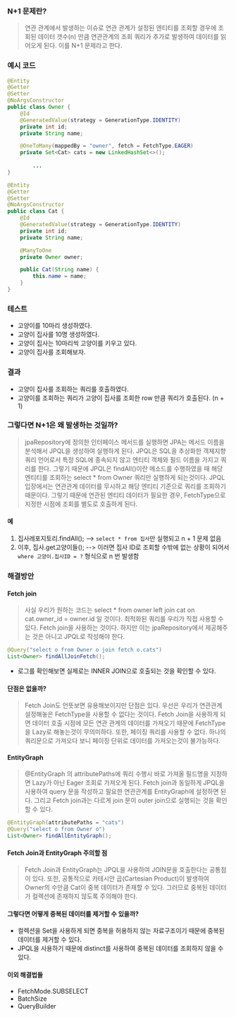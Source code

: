 ### N+1 문제란?
> 연관 관계에서 발생하는 이슈로 연관 관계가 설정된 엔티티를 조회할 경우에 조회된 데이터 갯수(n) 만큼 연관관계의 조회 쿼리가 추가로 발생하여 데이터를 읽어오게 된다. 이를 N+1 문제라고 한다.

### 예시 코드
```java
@Entity
@Getter
@Setter
@NoArgsConstructor
public class Owner {
    @Id
    @GeneratedValue(strategy = GenerationType.IDENTITY)
    private int id;
    private String name;

    @OneToMany(mappedBy = "owner", fetch = FetchType.EAGER)
    private Set<Cat> cats = new LinkedHashSet<>();
		
		...
}

@Entity
@Getter
@Setter
@NoArgsConstructor
public class Cat {
    @Id
    @GeneratedValue(strategy = GenerationType.IDENTITY)
    private int id;
    private String name;

    @ManyToOne
    private Owner owner;

    public Cat(String name) {
        this.name = name;
    }
}
```

### 테스트
- 고양이를 10마리 생성하였다.
- 고양이 집사를 10명 생성하였다.
- 고양이 집사는 10마리씩 고양이를 키우고 있다.
- 고양이 집사를 조회해보자.

### 결과
- 고양이 집사를 조회하는 쿼리를 호출하였다.
- 고양이를 조회하는 쿼리가 고양이 집사를 조회한 row 만큼 쿼리가 호출된다. (n + 1)

### 그렇다면 N+1은 왜 발생하는 것일까?
> jpaRepository에 정의한 인터페이스 메서드를 실행하면 JPA는 메서드 이름을 분석해서 
> JPQL을 생성하여 실행하게 된다. JPQL은 SQL을 추상화한 객체지향 쿼리 언어로서 특정 
> SQL에 종속되지 않고 엔티티 객체와 필드 이름을 가지고 쿼리를 한다. 그렇기 때문에 
> JPQL은 findAll()이란 메소드를 수행하였을 때 해당 엔티티를 조회하는 select * 
> from Owner 쿼리만 실행하게 되는것이다. JPQL 입장에서는 연관관계 데이터를 무시하고 
> 해당 엔티티 기준으로 쿼리를 조회하기 때문이다. 그렇기 때문에 연관된 엔티티 데이터가 필요한 
> 경우, FetchType으로 지정한 시점에 조회를 별도로 호출하게 된다.
#### 예
1. 집사레포지토리.findAll(); --> `select * from 집사`만 실행되고 n + 1 문제 없음
2. 이후, 집사.get고양이들(); -->  이러면 집사 ID로 조회할 수밖에 없는 상황이 되어서 `where 고양이.집사ID = ?` 형식으로 n 번 발생함


### 해결방안
#### Fetch join
> 사실 우리가 원하는 코드는 select * from owner left join cat on cat.owner_id = owner.id 일 것이다. 최적화된 쿼리를 우리가 직접 사용할 수 있다. Fetch join을 사용하는 것이다. 하지만 이는 jpaRepository에서 제공해주는 것은 아니고 JPQL로 작성해야 한다.
```java
@Query("select o from Owner o join fetch o.cats")
List<Owner> findAllJoinFetch();
```
- 로그를 확인해보면 실제로는 INNER JOIN으로 호출되는 것을 확인할 수 있다.

#### 단점은 없을까?
> Fetch Join도 언뜻보면 유용해보이지만 단점은 있다. 우선은 우리가 연관관계 설정해놓은 FetchType을 사용할 수 없다는 것이다. Fetch Join을 사용하게 되면 데이터 호출 시점에 모든 연관 관계의 데이터를 가져오기 때문에 FetchType을 Lazy로 해놓는것이 무의미하다.
또한, 페이징 쿼리를 사용할 수 없다. 하나의 쿼리문으로 가져오다 보니 페이징 단위로 데이터를 가져오는것이 불가능하다.

#### EntityGraph
> @EntityGraph 의 attributePaths에 쿼리 수행시 바로 가져올 필드명을 지정하면 Lazy가 아닌 Eager 조회로 가져오게 된다. Fetch join과 동일하게 JPQL을 사용하여 query 문을 작성하고 필요한 연관관계를 EntityGraph에 설정하면 된다. 그리고 Fetch join과는 다르게 join 문이 outer join으로 실행되는 것을 확인할 수 있다.
```java
@EntityGraph(attributePaths = "cats")
@Query("select o from Owner o")
List<Owner> findAllEntityGraph();
```

#### Fetch Join과 EntityGraph 주의할 점
> Fetch Join과 EntityGraph는 JPQL을 사용하여 JOIN문을 호출한다는 공통점이 있다. 또한, 공통적으로 카테시안 곱(Cartesian Product)이 발생하여 Owner의 수만큼 Cat이 중복 데이터가 존재할 수 있다. 그러므로 중복된 데이터가 컬렉션에 존재하지 않도록 주의해야 한다.

#### 그렇다면 어떻게 중복된 데이터를 제거할 수 있을까?
- 컬렉션을 Set을 사용하게 되면 중복을 허용하지 않는 자료구조이기 때문에 중복된 데이터를 제거할 수 있다.
- JPQL을 사용하기 때문에 distinct를 사용하여 중복된 데이터를 조회하지 않을 수 있다.

#### 이외 해결법들
- FetchMode.SUBSELECT
- BatchSize
- QueryBuilder